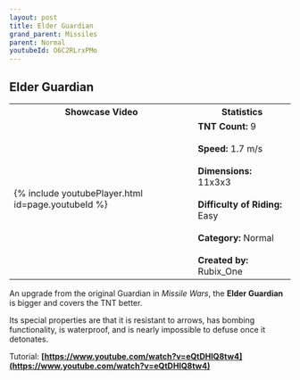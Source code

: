 ```yaml
---
layout: post
title: Elder Guardian
grand_parent: Missiles
parent: Normal
youtubeId: O6C2RLrxPMo
---
```

**Elder Guardian**
---

<table>
    <tr>
        <th>Showcase Video</th>
        <th>Statistics</th>
    </tr>
    <tr>
        <td>{% include youtubePlayer.html id=page.youtubeId %}</td>
        <td>
            <b>TNT Count:</b> 9<br><br>
            <b>Speed:</b> 1.7 m/s<br><br>
            <b>Dimensions:</b> 11x3x3<br><br>
            <b>Difficulty of Riding:</b> Easy<br><br>
            <b>Category:</b> Normal<br><br>
            <b>Created by:</b> Rubix_One
        </td>
    </tr>
</table>

An upgrade from the original Guardian in *Missile Wars*, the **Elder Guardian** is bigger and covers the TNT better.

Its special properties are that it is resistant to arrows, has bombing functionality, is waterproof, and is nearly impossible to defuse once it detonates.

Tutorial: __[https://www.youtube.com/watch?v=eQtDHlQ8tw4](https://www.youtube.com/watch?v=eQtDHlQ8tw4)__